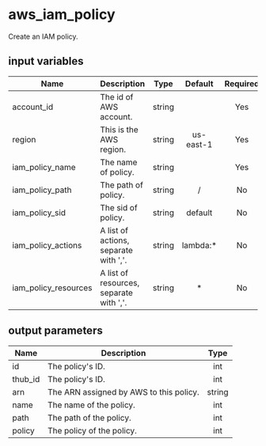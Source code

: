 # aws_iam_policy

Create an IAM policy.

## input variables

| Name | Description | Type | Default | Required |
|------|-------------|:----:|:-----:|:-----:|
|account_id|The id of AWS account.|string||Yes|
|region|This is the AWS region.|string|us-east-1|Yes|
|iam_policy_name|The name of policy.|string||Yes|
|iam_policy_path|The path of policy.|string|/|No|
|iam_policy_sid|The sid of policy.|string|default|No|
|iam_policy_actions|A list of actions, separate with ','.|string|lambda:*|No|
|iam_policy_resources|A list of resources, separate with ','.|string|*|No|


## output parameters

| Name | Description | Type |
|------|-------------|:----:|
|id|The policy's ID.|int|
|thub_id|The policy's ID.|int|
|arn|The ARN assigned by AWS to this policy.|string|
|name|The name of the policy.|int|
|path|The path of the policy.|int|
|policy|The policy of the policy.|int|

